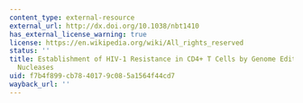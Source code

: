 ```yaml
---
content_type: external-resource
external_url: http://dx.doi.org/10.1038/nbt1410
has_external_license_warning: true
license: https://en.wikipedia.org/wiki/All_rights_reserved
status: ''
title: Establishment of HIV-1 Resistance in CD4+ T Cells by Genome Editing Using Zinc-Finger
  Nucleases
uid: f7b4f899-cb78-4017-9c08-5a1564f44cd7
wayback_url: ''
---
```


